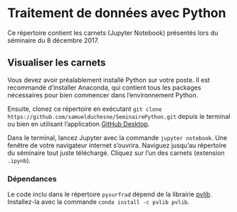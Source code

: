 # Traitement de données avec Python

Ce répertoire contient les carnets (Jupyter Notebook) présentés lors du séminaire du 8 décembre 2017.

## Visualiser les carnets

Vous devez avoir préalablement installé Python sur votre poste. Il est recommandé d’installer Anaconda, qui contient tous les packages nécessaires pour bien commencer dans l’environnement Python.

Ensuite, clonez ce répertoire en exécutant `git clone https://github.com/samuelduchesne/SeminairePython.git` depuis le terminal ou bien en utilisant l’application [GitHub Desktop](https://desktop.github.com).

Dans le terminal, lancez Jupyter avec la commande `jupyter notebook`. Une fenêtre de votre navigateur internet s’ouvrira. Naviguez jusqu’au répertoire du séminaire tout juste téléchargé. Cliquez sur l’un des carnets (extension `.ipynb`).

### Dépendances

Le code inclu dans le répertoire `pysurfrad` dépend de la librairie [pvlib](http://pvlib-python.readthedocs.io/en/latest/index.html). Installez-la avec la commande `conda install -c pvlib pvlib`.
